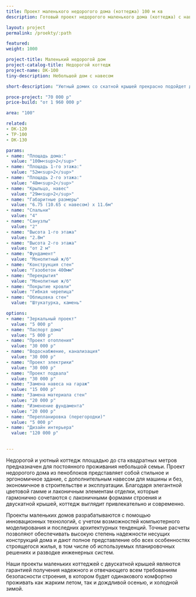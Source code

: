 ```yaml
---
title: Проект маленького недорогого дома (коттеджа) 100 м кв
description: Готовый проект недорогого маленького дома (коттеджа) с навесом, из кирпича, газобетона или пеноблоков. Площадь&#58; 100 м.кв.

layout: project
permalink: /proekty/:path

featured:
weight: 1000

project-title: Маленький недорогой дом
project-catalog-title: Недорогой коттедж
project-name: DK-100
tiny-description: Небольшой дом с навесом

short-description: "Уютный домик со скатной крышей прекрасно подойдет для небольшой семьи с детьми. Это экономный вариант для узкого или небольшого участка. Может быть выполнен в двух вариантах – с навесом для машины или без него. Его ширина без парковки составляет лишь 6,8 метров! Этот маленький дом из пеноблоков облицован штукатуркой и камнем. Его компактная планировка вмещает все необходимые помещения для Вашего комфорта. А кухня, совмещенная с гостиной это большое пространство, где будет собираться вся семья."

proce-project: "70 000 р"
price-build: "от 1 960 000 р"

area: "100"

related:
- DK-120
- TP-100
- DK-130

params:
- name: "Площадь дома:"
  value: "100м<sup>2</sup>"
- name: "Площадь 1-го этажа:"
  value: "52м<sup>2</sup>"
- name: "Площадь 2-го этажа:"
  value: "48м<sup>2</sup>"
- name: "Крыльцо, навес"
  value: "29м<sup>2</sup>"
- name: "Габаритные размеры"
  value: "6.75 (10.65 с навесом) x 11.6м"
- name: "Спальни"
  value: "4"
- name: "Санузлы"
  value: "2"
- name: "Высота 1-го этажа"
  value: "2.8м"
- name: "Высота 2-го этажа"
  value: "от 2 м"
- name: "Фундамент"
  value: "Монолитный ж/б"
- name: "Конструкция стен"
  value: "Газобетон 400мм"
- name: "Перекрытия"
  value: "Монолитные ж/б"
- name: "Покрытие кровли"
  value: "Гибкая черепица"
- name: "Облицовка стен"
  value: "Штукатурка, камень"

options:
- name: "Зеркальный проект"
  value: "5 000 р"
- name: "Паспорт дома"
  value: "5 000 р"
- name: "Проект отопления"
  value: "30 000 р"
- name: "Водоснабжение, канализация"
  value: "30 000 р"
- name: "Проект электрики"
  value: "30 000 р"
- name: "Проект подвала"
  value: "30 000 р"
- name: "Замена навеса на гараж"
  value: "15 000 р"
- name: "Замена материала стен"
  value: "20 000 р"
- name: "Изменение фундамента"
  value: "20 000 р"
- name: "Перепланировка (перегородки)"
  value: "5 000 р"
- name: "Дизайн интерьера"
  value: "120 000 р"

  
---
```

Недорогой и уютный коттедж площадью до ста квадратных метров предназначен для постоянного проживания небольшой семьи. Проект недорогого дома из пеноблоков представляет собой стильное и эргономичное здание, с дополнительным навесом для машины и без, экономичное в строительстве и эксплуатации. Благодаря элегантной цветовой гамме и лаконичным элементам отделки, которые гармонично сочетаются с лаконичными формами строения и двускатной крышей, коттедж выглядит привлекательно и современно.

Проекты маленьких домов разрабатываются с помощью инновационных технологий, с учетом возможностей компьютерного моделирования и последних архитектурных тенденций. Точные расчеты позволяют обеспечивать высокую степень надежности несущих конструкций дома и дают полное представление обо всех особенностях строящегося жилья, в том числе об используемых планировочных решениях и разводке инженерных систем.

Наши проекты маленьких коттеджей с двускатной крышей являются гарантией получения надежного и отвечающего всем требованиям безопасности строения, в котором будет одинакового комфортно проживать как жарким летом, так и дождливой осенью, и холодной зимой.